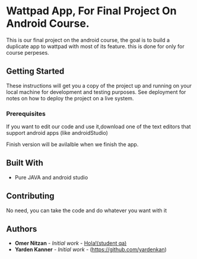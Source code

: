 # Wattpad App, For Final Project On Android Course.

This is our final project on the android course, the goal is to build a duplicate app to wattpad with most of its feature.
this is done for only for course perpeses.

## Getting Started

These instructions will get you a copy of the project up and running on your local machine for development and testing purposes. See deployment for notes on how to deploy the project on a live system.

### Prerequisites

If you want to edit our code and use it,download one of the text editors that support android apps
(like androidStudio)

Finish version will be avilalble when we finish the app.

## Built With

* Pure JAVA and android studio

## Contributing

No need,
you can take the code and do whatever you want with it

## Authors

* **Omer Nitzan** - *Initial work* - [Hola!(student qa)](https://github.com/omer2500)
* **Yarden Kanner** - *Initial work* - (https://github.com/yardenkan)



